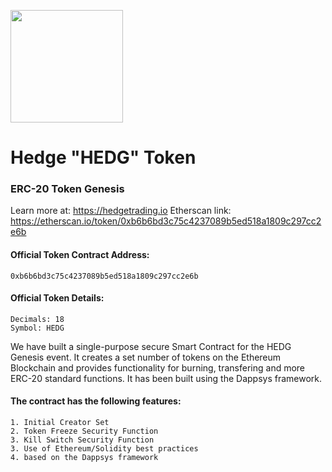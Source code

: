 <p>
<img src="https://hedgetrading.io/images/hedge-rublix.png" width="180px">
</p>

# Hedge "HEDG" Token
### ERC-20 Token Genesis
Learn more at: https://hedgetrading.io
Etherscan link: https://etherscan.io/token/0xb6b6bd3c75c4237089b5ed518a1809c297cc2e6b

#### Official Token Contract Address:
````
0xb6b6bd3c75c4237089b5ed518a1809c297cc2e6b
````
#### Official Token Details:
````
Decimals: 18
Symbol: HEDG
````

We have built a single-purpose secure Smart Contract for the HEDG Genesis event. It creates a set number of tokens on the Ethereum Blockchain and provides functionality for burning, transfering and more ERC-20 standard functions. It has been built using the Dappsys framework.

#### The contract has the following features:
````
1. Initial Creator Set
2. Token Freeze Security Function
3. Kill Switch Security Function
3. Use of Ethereum/Solidity best practices
4. based on the Dappsys framework 
````
